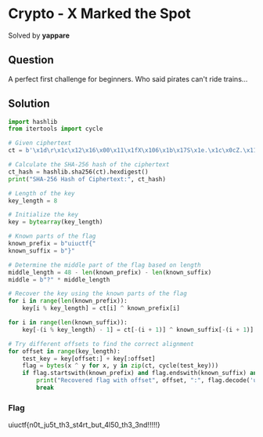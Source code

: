 # Crypto - X Marked the Spot
Solved by **yappare**

## Question
A perfect first challenge for beginners. Who said pirates can't ride trains...

## Solution

```python
import hashlib
from itertools import cycle

# Given ciphertext
ct = b'\x1d\r\x1c\x12\x16\x00\x11\x1fX\x106\x1b\x17S\x1e.\x1c\x0cZ.\x11\x12^\x03\x1c;\x0b\x04\x169^\x1d]T6\x05\nU5B\x06\x00HPCGK\x0c'

# Calculate the SHA-256 hash of the ciphertext
ct_hash = hashlib.sha256(ct).hexdigest()
print("SHA-256 Hash of Ciphertext:", ct_hash)

# Length of the key
key_length = 8

# Initialize the key
key = bytearray(key_length)

# Known parts of the flag
known_prefix = b"uiuctf{"
known_suffix = b"}"

# Determine the middle part of the flag based on length
middle_length = 48 - len(known_prefix) - len(known_suffix)
middle = b"?" * middle_length

# Recover the key using the known parts of the flag
for i in range(len(known_prefix)):
    key[i % key_length] = ct[i] ^ known_prefix[i]

for i in range(len(known_suffix)):
    key[-(i % key_length) - 1] = ct[-(i + 1)] ^ known_suffix[-(i + 1)]

# Try different offsets to find the correct alignment
for offset in range(key_length):
    test_key = key[offset:] + key[:offset]
    flag = bytes(x ^ y for x, y in zip(ct, cycle(test_key)))
    if flag.startswith(known_prefix) and flag.endswith(known_suffix) and len(flag) == 48:
        print("Recovered flag with offset", offset, ":", flag.decode('utf-8', errors='ignore'))
        break
```

### Flag
uiuctf{n0t_ju5t_th3_st4rt_but_4l50_th3_3nd!!!!!}